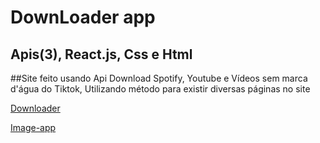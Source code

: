 # DownLoader app
## Apis(3), React.js, Css e Html
##Site feito usando Api Download Spotify, Youtube e Vídeos sem marca d'água do Tiktok, Utilizando método para existir diversas páginas no site

[Downloader]()

[Image-app](https://github.com/RafaelParoni/Downloader-app/blob/main/Downloader-app.png)
